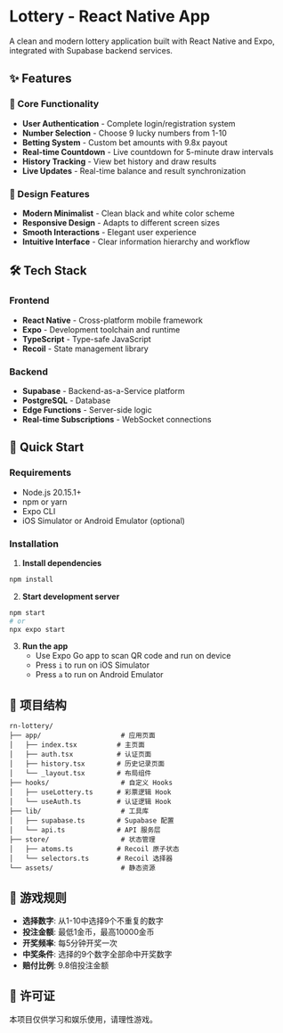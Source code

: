 # Lottery - React Native App

A clean and modern lottery application built with React Native and Expo, integrated with Supabase backend services.

## ✨ Features

### 🎯 Core Functionality
- **User Authentication** - Complete login/registration system
- **Number Selection** - Choose 9 lucky numbers from 1-10
- **Betting System** - Custom bet amounts with 9.8x payout
- **Real-time Countdown** - Live countdown for 5-minute draw intervals
- **History Tracking** - View bet history and draw results
- **Live Updates** - Real-time balance and result synchronization

### 🎨 Design Features
- **Modern Minimalist** - Clean black and white color scheme
- **Responsive Design** - Adapts to different screen sizes
- **Smooth Interactions** - Elegant user experience
- **Intuitive Interface** - Clear information hierarchy and workflow

## 🛠 Tech Stack

### Frontend
- **React Native** - Cross-platform mobile framework
- **Expo** - Development toolchain and runtime
- **TypeScript** - Type-safe JavaScript
- **Recoil** - State management library

### Backend
- **Supabase** - Backend-as-a-Service platform
- **PostgreSQL** - Database
- **Edge Functions** - Server-side logic
- **Real-time Subscriptions** - WebSocket connections

## 🚀 Quick Start

### Requirements
- Node.js 20.15.1+
- npm or yarn
- Expo CLI
- iOS Simulator or Android Emulator (optional)

### Installation

1. **Install dependencies**
```bash
npm install
```

2. **Start development server**
```bash
npm start
# or
npx expo start
```

3. **Run the app**
   - Use Expo Go app to scan QR code and run on device
   - Press `i` to run on iOS Simulator
   - Press `a` to run on Android Emulator

## 📁 项目结构

```
rn-lottery/
├── app/                    # 应用页面
│   ├── index.tsx          # 主页面
│   ├── auth.tsx           # 认证页面
│   ├── history.tsx        # 历史记录页面
│   └── _layout.tsx        # 布局组件
├── hooks/                  # 自定义 Hooks
│   ├── useLottery.ts      # 彩票逻辑 Hook
│   └── useAuth.ts         # 认证逻辑 Hook
├── lib/                    # 工具库
│   ├── supabase.ts        # Supabase 配置
│   └── api.ts             # API 服务层
├── store/                  # 状态管理
│   ├── atoms.ts           # Recoil 原子状态
│   └── selectors.ts       # Recoil 选择器
└── assets/                 # 静态资源
```

## 🎯 游戏规则

- **选择数字**: 从1-10中选择9个不重复的数字
- **投注金额**: 最低1金币，最高10000金币
- **开奖频率**: 每5分钟开奖一次
- **中奖条件**: 选择的9个数字全部命中开奖数字
- **赔付比例**: 9.8倍投注金额

## 📄 许可证

本项目仅供学习和娱乐使用，请理性游戏。
